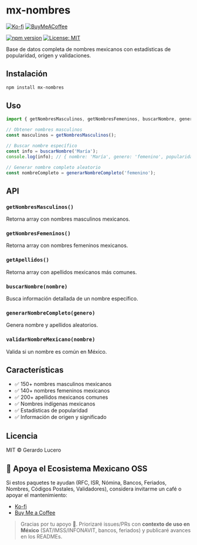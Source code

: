 # mx-nombres

<!-- BADGES-DONATIONS-START -->
[![Ko-fi](https://img.shields.io/badge/Ko--fi-Donate-orange?logo=ko-fi)](https://ko-fi.com/gerardolucero)
[![BuyMeACoffee](https://img.shields.io/badge/Buy%20Me%20a%20Coffee-Support-yellow?logo=buy-me-a-coffee)](https://buymeacoffee.com/lucerorios0)
<!-- BADGES-DONATIONS-END -->


[![npm version](https://badge.fury.io/js/mx-nombres.svg)](https://badge.fury.io/js/mx-nombres)
[![License: MIT](https://img.shields.io/badge/License-MIT-yellow.svg)](https://opensource.org/licenses/MIT)

Base de datos completa de nombres mexicanos con estadísticas de popularidad, origen y validaciones.

## Instalación

```bash
npm install mx-nombres
```

## Uso

```javascript
import { getNombresMasculinos, getNombresFemeninos, buscarNombre, generarNombreCompleto } from 'mx-nombres';

// Obtener nombres masculinos
const masculinos = getNombresMasculinos();

// Buscar nombre específico
const info = buscarNombre('María');
console.log(info); // { nombre: 'María', genero: 'femenino', popularidad: 95, origen: 'hebreo' }

// Generar nombre completo aleatorio
const nombreCompleto = generarNombreCompleto('femenino');
```

## API

### `getNombresMasculinos()`
Retorna array con nombres masculinos mexicanos.

### `getNombresFemeninos()`
Retorna array con nombres femeninos mexicanos.

### `getApellidos()`
Retorna array con apellidos mexicanos más comunes.

### `buscarNombre(nombre)`
Busca información detallada de un nombre específico.

### `generarNombreCompleto(genero)`
Genera nombre y apellidos aleatorios.

### `validarNombreMexicano(nombre)`
Valida si un nombre es común en México.

## Características

- ✅ 150+ nombres masculinos mexicanos
- ✅ 140+ nombres femeninos mexicanos  
- ✅ 200+ apellidos mexicanos comunes
- ✅ Nombres indígenas mexicanos
- ✅ Estadísticas de popularidad
- ✅ Información de origen y significado

## Licencia

MIT © Gerardo Lucero

<!-- DONATIONS-START -->
## 💖 Apoya el Ecosistema Mexicano OSS

Si estos paquetes te ayudan (RFC, ISR, Nómina, Bancos, Feriados, Nombres, Códigos Postales, Validadores), considera invitarme un café o apoyar el mantenimiento:

- [Ko-fi](https://ko-fi.com/gerardolucero)
- [Buy Me a Coffee](https://buymeacoffee.com/lucerorios0)

> Gracias por tu apoyo 🙌. Priorizaré issues/PRs con **contexto de uso en México** (SAT/IMSS/INFONAVIT, bancos, feriados) y publicaré avances en los READMEs.
<!-- DONATIONS-END -->
